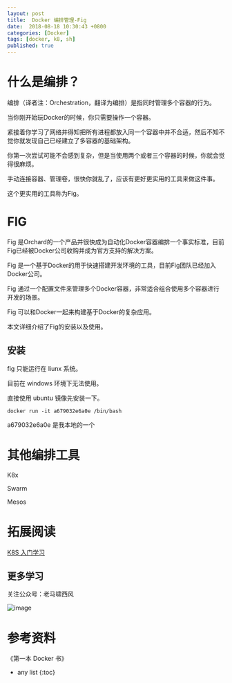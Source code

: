 ```yaml
---
layout: post
title:  Docker 编排管理-Fig
date:  2018-08-18 10:30:43 +0800
categories: [Docker]
tags: [docker, k8, sh]
published: true
---
```


# 什么是编排？

编排（译者注：Orchestration，翻译为编排）是指同时管理多个容器的行为。

当你刚开始玩Docker的时候，你只需要操作一个容器。

紧接着你学习了网络并得知把所有进程都放入同一个容器中并不合适，然后不知不觉你就发现自己已经建立了多容器的基础架构。

你第一次尝试可能不会感到复杂，但是当使用两个或者三个容器的时候，你就会觉得很麻烦。

手动连接容器、管理卷，很快你就乱了，应该有更好更实用的工具来做这件事。

这个更实用的工具称为Fig。

# FIG

Fig 是Orchard的一个产品并很快成为自动化Docker容器编排一个事实标准，目前Fig已经被Docker公司收购并成为官方支持的解决方案。

Fig 是一个基于Docker的用于快速搭建开发环境的工具，目前Fig团队已经加入Docker公司。

Fig 通过一个配置文件来管理多个Docker容器，非常适合组合使用多个容器进行开发的场景。

Fig 可以和Docker一起来构建基于Docker的复杂应用。

本文详细介绍了Fig的安装以及使用。

## 安装

fig 只能运行在 liunx 系统。

目前在 windows 环境下无法使用。

直接使用 ubuntu 镜像先安装一下。

```
docker run -it a679032e6a0e /bin/bash
```

a679032e6a0e 是我本地的一个


# 其他编排工具

K8x

Swarm

Mesos

# 拓展阅读

[K8S 入门学习](https://houbb.github.io/2018/08/18/docker-manager-k8-01-overview)

## 更多学习

关注公众号：老马啸西风

![image](https://user-images.githubusercontent.com/18375710/71187778-b427f380-22ba-11ea-8b72-cab863753533.png)

# 参考资料

《第一本 Docker 书》

* any list
{:toc}
